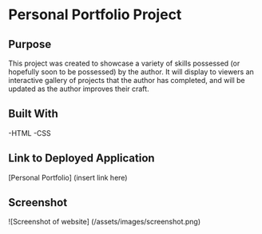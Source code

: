 # Personal Portfolio Project

## Purpose
This project was created to showcase a variety of skills possessed (or hopefully soon to be possessed) by the author. It will display to viewers an interactive gallery of projects that the author has completed, and will be updated as the author improves their craft.

## Built With
-HTML
-CSS

## Link to Deployed Application
[Personal Portfolio] (insert link here)

## Screenshot
![Screenshot of website]
(/assets/images/screenshot.png)